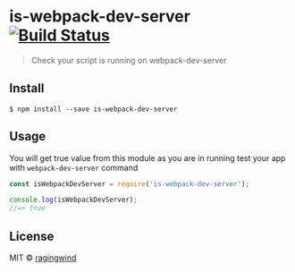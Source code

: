 # is-webpack-dev-server [![Build Status](https://travis-ci.org/ragingwind/is-webpack-dev-server.svg?branch=master)](https://travis-ci.org/ragingwind/is-webpack-dev-server)

> Check your script is running on webpack-dev-server


## Install

```
$ npm install --save is-webpack-dev-server
```


## Usage

You will get true value from this module as you are in running test your app with `webpack-dev-server` command

```js
const isWebpackDevServer = require('is-webpack-dev-server');

console.log(isWebpackDevServer);
//=> true
```

## License

MIT © [ragingwind](http://ragingwind.me)
